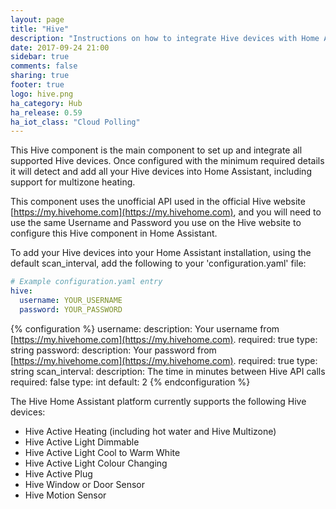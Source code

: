 ```yaml
---
layout: page
title: "Hive"
description: "Instructions on how to integrate Hive devices with Home Assistant."
date: 2017-09-24 21:00
sidebar: true
comments: false
sharing: true
footer: true
logo: hive.png
ha_category: Hub
ha_release: 0.59
ha_iot_class: "Cloud Polling"
---
```



This Hive component is the main component to set up and integrate all supported Hive devices. Once configured with the minimum required details it will detect and add all your Hive devices into Home Assistant, including support for multizone heating.

This component uses the unofficial API used in the official Hive website [https://my.hivehome.com](https://my.hivehome.com), and you will need to use the same Username and Password you use on the Hive website to configure this Hive component in Home Assistant.

To add your Hive devices into your Home Assistant installation, using the default scan_interval, add the following to your 'configuration.yaml' file:

```yaml
# Example configuration.yaml entry
hive:
  username: YOUR_USERNAME
  password: YOUR_PASSWORD
```

{% configuration %}
username:
  description: Your username from [https://my.hivehome.com](https://my.hivehome.com).
  required: true
  type: string
password:
  description: Your password from [https://my.hivehome.com](https://my.hivehome.com).
  required: true
  type: string
scan_interval:
  description: The time in minutes between Hive API calls
  required: false
  type: int
  default: 2
{% endconfiguration %}


The Hive Home Assistant platform currently supports the following Hive devices:

- Hive Active Heating (including hot water and Hive Multizone)
- Hive Active Light Dimmable
- Hive Active Light Cool to Warm White
- Hive Active Light Colour Changing
- Hive Active Plug
- Hive Window or Door Sensor
- Hive Motion Sensor
